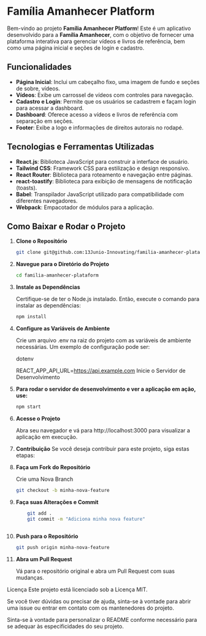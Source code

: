 # Família Amanhecer Platform

Bem-vindo ao projeto **Família Amanhecer Platform**! Este é um aplicativo desenvolvido para a **Família Amanhecer**, com o objetivo de fornecer uma plataforma interativa para gerenciar vídeos e livros de referência, bem como uma página inicial e seções de login e cadastro.

## Funcionalidades

- **Página Inicial**: Inclui um cabeçalho fixo, uma imagem de fundo e seções de sobre, vídeos.
- **Vídeos**: Exibe um carrossel de vídeos com controles para navegação.
- **Cadastro e Login**: Permite que os usuários se cadastrem e façam login para acessar a dashboard.
- **Dashboard**: Oferece acesso a vídeos e livros de referência com separação em seções.
- **Footer**: Exibe a logo e informações de direitos autorais no rodapé.

## Tecnologias e Ferramentas Utilizadas

- **React.js**: Biblioteca JavaScript para construir a interface de usuário.
- **Tailwind CSS**: Framework CSS para estilização e design responsivo.
- **React Router**: Biblioteca para roteamento e navegação entre páginas.
- **react-toastify**: Biblioteca para exibição de mensagens de notificação (toasts).
- **Babel**: Transpilador JavaScript utilizado para compatibilidade com diferentes navegadores.
- **Webpack**: Empacotador de módulos para a aplicação.

## Como Baixar e Rodar o Projeto

1. **Clone o Repositório**

   ```bash
   git clone git@github.com:13Junio-Innovating/familia-amanhecer-plataform.git

2. **Navegue para o Diretório do Projeto** 

    ```bash
    cd familia-amanhecer-plataform

3. **Instale as Dependências**

    Certifique-se de ter o Node.js instalado. Então, execute o comando para instalar as dependências:

    ```bash
    npm install
4. **Configure as Variáveis de Ambiente**

    Crie um arquivo .env na raiz do projeto com as variáveis de ambiente necessárias. Um exemplo de configuração pode ser:

    dotenv

    REACT_APP_API_URL=https://api.example.com
    Inicie o Servidor de Desenvolvimento

5. **Para rodar o servidor de desenvolvimento e ver a aplicação em ação, use:**

    ```bash
    npm start

6. **Acesse o Projeto**

    Abra seu navegador e vá para http://localhost:3000 para visualizar a aplicação em execução.

7. **Contribuição**
    Se você deseja contribuir para este projeto, siga estas etapas:

8. **Faça um Fork do Repositório**

    Crie uma Nova Branch

     ```bash
    git checkout -b minha-nova-feature
9. **Faça suas Alterações e Commit**

    ```bash
        git add .
        git commit -m "Adiciona minha nova feature"
        
10. **Push para o Repositório**

     ```bash
    git push origin minha-nova-feature

11. **Abra um Pull Request**

    Vá para o repositório original e abra um Pull Request com suas mudanças.

Licença
Este projeto está licenciado sob a Licença MIT.

Se você tiver dúvidas ou precisar de ajuda, sinta-se à vontade para abrir uma issue ou entrar em contato com os mantenedores do projeto.

Sinta-se à vontade para personalizar o README conforme necessário para se adequar às especificidades do seu projeto.
